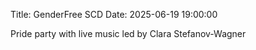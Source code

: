 Title: GenderFree SCD
Date: 2025-06-19 19:00:00

Pride party with live music led by Clara Stefanov-Wagner